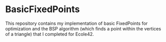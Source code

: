 # BasicFixedPoints
This repository contains my implementation of basic FixedPoints for optimization and the BSP algorithm (which finds a point within the vertices of a triangle) that I completed for Ecole42.
